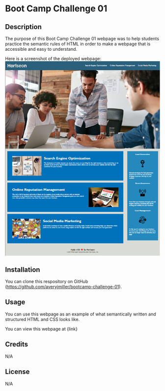 # Boot Camp Challenge 01

## Description
The purpose of this Boot Camp Challenge 01 webpage was to help students practice the semantic rules of HTML in order to make a webpage
that is accessible and easy to understand.

Here is a screenshot of the deployed webpage:
![Screenshot of the deployed webpage](./assets/images/deployed-webpage.png)
## Installation
You can clone this respository on GitHub (https://github.com/averyjmiller/bootcamp-challenge-01).
## Usage
You can use this webpage as an example of what semantically written and structured HTML and CSS looks like.

You can view this webpage at {link}
## Credits
N/A
## License
N/A